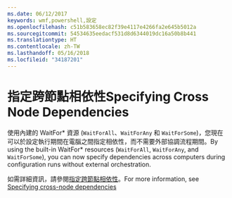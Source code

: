 ```yaml
---
ms.date: 06/12/2017
keywords: wmf,powershell,設定
ms.openlocfilehash: c51b583658ec82f39e4117e4266fa2e645b5012a
ms.sourcegitcommit: 54534635eedacf531d8d6344019dc16a50b8b441
ms.translationtype: HT
ms.contentlocale: zh-TW
ms.lasthandoff: 05/16/2018
ms.locfileid: "34187201"
---
```

# <a name="specifying-cross-node-dependencies"></a><span data-ttu-id="8c883-102">指定跨節點相依性</span><span class="sxs-lookup"><span data-stu-id="8c883-102">Specifying Cross Node Dependencies</span></span>

<span data-ttu-id="8c883-103">使用內建的 WaitFor\* 資源 (`WaitForAll`、`WaitForAny` 和 `WaitForSome`)，您現在可以於設定執行期間在電腦之間指定相依性，而不需要外部協調流程期間。</span><span class="sxs-lookup"><span data-stu-id="8c883-103">By using the built-in WaitFor\* resources (`WaitForAll`, `WaitForAny`, and `WaitForSome`), you can now specify dependencies across computers during configuration runs without external orchestration.</span></span>

<span data-ttu-id="8c883-104">如需詳細資訊，請參閱[指定跨節點相依性](https://msdn.microsoft.com/powershell/dsc/crossnodedependencies)。</span><span class="sxs-lookup"><span data-stu-id="8c883-104">For more information, see [Specifying cross-node dependencies](https://msdn.microsoft.com/powershell/dsc/crossnodedependencies)</span></span>

